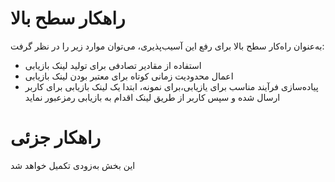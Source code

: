 # راهکار سطح بالا
به‌عنوان راه‌کار سطح بالا برای رفع این آسیب‌پذیری، می‌توان موارد زیر را در نظر گرفت:
* استفاده از مقادیر تصادفی برای تولید لینک بازیابی
* اعمال محدودیت زمانی کوتاه برای معتبر بودن لینک بازیابی
* پیاده‌سازی فرآیند مناسب برای یازیابی،برای نمونه، ابتدا یک لینک بازیابی برای کاربر ارسال شده و سپس کاربر از طریق لینک اقدام به بازیابی رمزعبور نماید
# راهکار جزئی
این بخش به‌زودی تکمیل خواهد شد
